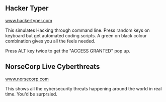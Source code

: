 ## Hacker Typer

www.hackertyper.com

This simulates Hacking through command line. Press random keys on keyboard but get automated coding scripts.
A green on black colour combination gives you all the feels needed. 

Press ALT key twice to get the "ACCESS GRANTED" pop up.

## NorseCorp Live Cyberthreats

www.norsecorp.com

This shows all the cybersecurity threats happening around the world in real time. 
You'd be surprsied.


